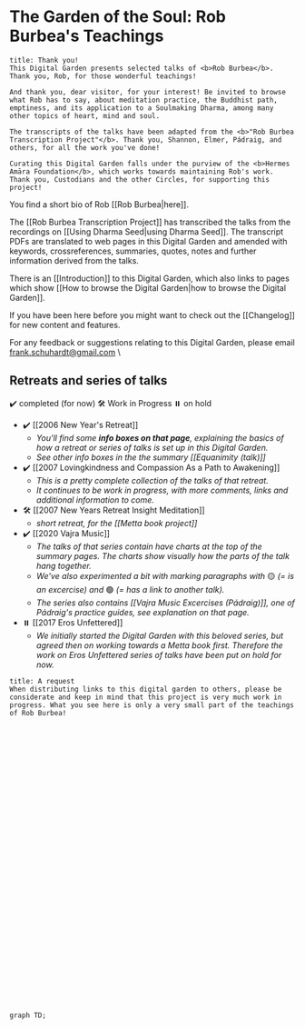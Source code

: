 # The Garden of the Soul: Rob Burbea's Teachings
```ad-danger
title: Thank you!
This Digital Garden presents selected talks of <b>Rob Burbea</b>. Thank you, Rob, for those wonderful teachings!

And thank you, dear visitor, for your interest! Be invited to browse what Rob has to say, about meditation practice, the Buddhist path, emptiness, and its application to a Soulmaking Dharma, among many other topics of heart, mind and soul.

The transcripts of the talks have been adapted from the <b>"Rob Burbea Transcription Project"</b>. Thank you, Shannon, Elmer, Pádraig, and others, for all the work you've done!

Curating this Digital Garden falls under the purview of the <b>Hermes Amāra Foundation</b>, which works towards maintaining Rob's work. Thank you, Custodians and the other Circles, for supporting this project!

```

You find a short bio of Rob [[Rob Burbea|here]].

The [[Rob Burbea Transcription Project]] has transcribed the talks from the recordings on [[Using Dharma Seed|using Dharma Seed]]. The transcript PDFs are translated to web pages in this Digital Garden and amended with keywords, crossreferences, summaries, quotes, notes and further information derived from the talks.

There is an [[Introduction]] to this Digital Garden, which also links to pages which show [[How to browse the Digital Garden|how to browse the Digital Garden]].

If you have been here before you might want to check out the [[Changelog]] for new content and features.

For any feedback or suggestions relating to this Digital Garden, please email frank.schuhardt@gmail.com
\
	
## Retreats and series of talks
✔️ completed (for now)
🛠️ Work in Progress
⏸️ on hold

- ✔️ [[2006 New Year's Retreat]]
	- _You'll find some **info boxes on that page**, explaining the basics of how a retreat or series of talks is set up in this Digital Garden._
	- _See other info boxes in the the summary [[Equanimity (talk)]]_
- ✔️ [[2007 Lovingkindness and Compassion As a Path to Awakening]]
	- _This is a pretty complete collection of the talks of that retreat._
	- _It continues to be work in progress, with more comments, links and additional information to come._
- 🛠️ [[2007 New Years Retreat Insight Meditation]]
	- _short retreat, for the [[Metta book project]]_
- ✔️ [[2020 Vajra Music]] 
	- _The talks of that series contain have charts at the top of the summary pages. The charts show visually how the parts of the talk hang together._
	- _We've also experimented a bit with marking paragraphs with_ 🟡 _(= is an excercise) and_ 🟢 _(= has a link to another talk)._
	- _The series also contains [[Vajra Music Excercises (Pádraig)]], one of Pádraig's practice guides, see explanation on that page._
- ⏸️ [[2017 Eros Unfettered]] 
	- _We initially started the Digital Garden with this beloved series, but agreed then on working towards a Metta book first. Therefore the work on Eros Unfettered series of talks have been put on hold for now._

```ad-danger
title: A request
When distributing links to this digital garden to others, please be considerate and keep in mind that this project is very much work in progress. What you see here is only a very small part of the teachings of Rob Burbea!

```

<br/>

<br/><br/><br/><br/><br/><br/><br/><br/><br/><br/><br/><br/><br/><br/><br/><br/><br/><br/><br/><br/><br/><br/><br/><br/><br/><br/><br/>

```mermaid
graph TD;
```
